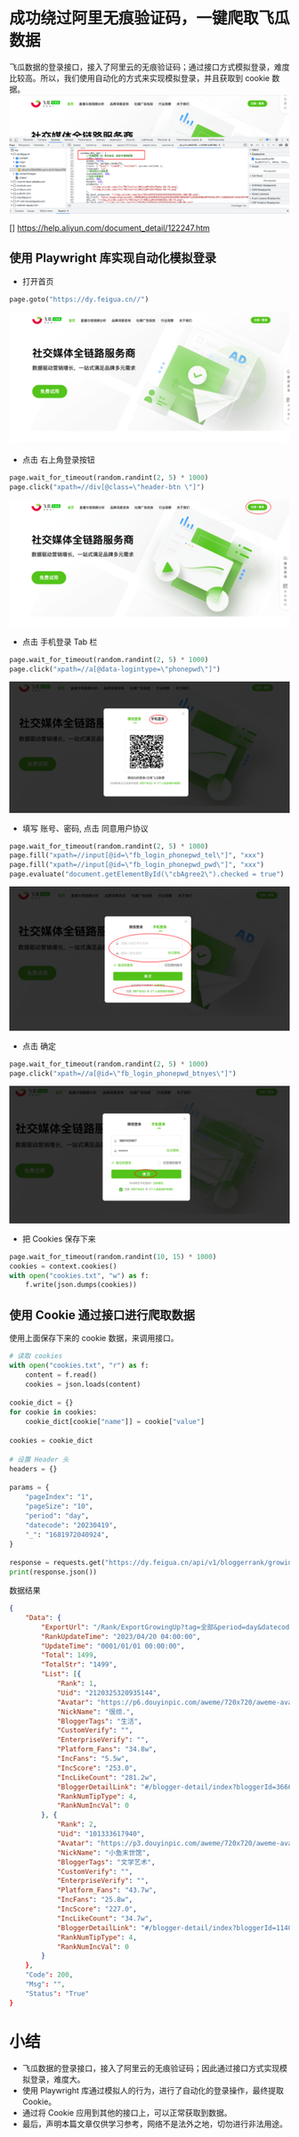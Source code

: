 # 成功绕过阿里无痕验证码，一键爬取飞瓜数据

飞瓜数据的登录接口，接入了阿里云的无痕验证码；通过接口方式模拟登录，难度比较高。所以，我们使用自动化的方式来实现模拟登录，并且获取到 cookie 数据。
![img.png](./images/img_5.png)

[] https://help.aliyun.com/document_detail/122247.htm

## 使用 Playwright 库实现自动化模拟登录

- 打开首页

```python
page.goto("https://dy.feigua.cn//")
```

![img.png](./images/img.png)

- 点击 右上角登录按钮

```python
page.wait_for_timeout(random.randint(2, 5) * 1000)
page.click("xpath=//div[@class=\"header-btn \"]")
```

![img_1.png](./images/img_1.png)

- 点击 手机登录 Tab 栏

```python
page.wait_for_timeout(random.randint(2, 5) * 1000)
page.click("xpath=//a[@data-logintype=\"phonepwd\"]")
```

![img_2.png](./images/img_2.png)

- 填写 账号、密码, 点击 同意用户协议

```python
page.wait_for_timeout(random.randint(2, 5) * 1000)
page.fill("xpath=//input[@id=\"fb_login_phonepwd_tel\"]", "xxx")
page.fill("xpath=//input[@id=\"fb_login_phonepwd_pwd\"]", "xxx")
page.evaluate("document.getElementById(\"cbAgree2\").checked = true")
```

![img_3.png](./images/img_3.png)

- 点击 确定
```python
page.wait_for_timeout(random.randint(2, 5) * 1000)
page.click("xpath=//a[@id=\"fb_login_phonepwd_btnyes\"]")
```

![img_4.png](./images/img_4.png)

- 把 Cookies 保存下来

```python
page.wait_for_timeout(random.randint(10, 15) * 1000)
cookies = context.cookies()
with open("cookies.txt", "w") as f:
    f.write(json.dumps(cookies))
```

## 使用 Cookie 通过接口进行爬取数据

使用上面保存下来的 cookie 数据，来调用接口。

```python
# 读取 cookies
with open("cookies.txt", "r") as f:
    content = f.read()
    cookies = json.loads(content)

cookie_dict = {}
for cookie in cookies:
    cookie_dict[cookie["name"]] = cookie["value"]

cookies = cookie_dict

# 设置 Header 头
headers = {}

params = {
    "pageIndex": "1",
    "pageSize": "10",
    "period": "day",
    "datecode": "20230419",
    "_": "1681972040924",
}

response = requests.get("https://dy.feigua.cn/api/v1/bloggerrank/growingUpRank", params=params, cookies=cookies, headers=headers)
print(response.json())
```

数据结果
```json
{
	"Data": {
		"ExportUrl": "/Rank/ExportGrowingUp?tag=全部&period=day&datecode=20230419",
		"RankUpdateTime": "2023/04/20 04:00:00",
		"UpdateTime": "0001/01/01 00:00:00",
		"Total": 1499,
		"TotalStr": "1499",
		"List": [{
			"Rank": 1,
			"Uid": "2120325320935144",
			"Avatar": "https://p6.douyinpic.com/aweme/720x720/aweme-avatar/tos-cn-avt-0015_ba0499e9f25504a69aeca793d5f42838.heic?from=2956013662&$$dyurl=https://logocdn.feigua.cn/BloggLogo/afe3da3d0f8601509733281d4fe572f5.jpg",
			"NickName": "很烦.",
			"BloggerTags": "生活",
			"CustomVerify": "",
			"EnterpriseVerify": "",
			"Platform_Fans": "34.8w",
			"IncFans": "5.5w",
			"IncScore": "253.0",
			"IncLikeCount": "281.2w",
			"BloggerDetailLink": "#/blogger-detail/index?bloggerId=36664750&tab=&ts=1681971184&sign=b676710b12388b81200f6197eb5c25ef",
			"RankNumTipType": 4,
			"RankNumIncVal": 0
		}, {
			"Rank": 2,
			"Uid": "101333617940",
			"Avatar": "https://p3.douyinpic.com/aweme/720x720/aweme-avatar/tos-cn-i-0813c001_3d45ebb95be34ffd90e1c32f69211b6e.heic?from=2956013662&$$dyurl=https://logocdn.feigua.cn/BloggLogo/d837b86e911679384a44c8c93966829f.jpg",
			"NickName": "小鱼末世馆",
			"BloggerTags": "文学艺术",
			"CustomVerify": "",
			"EnterpriseVerify": "",
			"Platform_Fans": "43.7w",
			"IncFans": "25.8w",
			"IncScore": "227.0",
			"IncLikeCount": "34.7w",
			"BloggerDetailLink": "#/blogger-detail/index?bloggerId=11402981&tab=&ts=1681971184&sign=e1a36616a006017a6672917d2a0154b6",
			"RankNumTipType": 4,
			"RankNumIncVal": 0
		}
	},
	"Code": 200,
	"Msg": "",
	"Status": "True"
}
```

# 小结
- 飞瓜数据的登录接口，接入了阿里云的无痕验证码；因此通过接口方式实现模拟登录，难度大。
- 使用 Playwright 库通过模拟人的行为，进行了自动化的登录操作，最终提取 Cookie。
- 通过将 Cookie 应用到其他的接口上，可以正常获取到数据。
- 最后，声明本篇文章仅供学习参考，网络不是法外之地，切勿进行非法用途。
